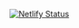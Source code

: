 [![Netlify Status](https://api.netlify.com/api/v1/badges/35abb91c-ebb3-49e9-a36f-af3d2e313897/deploy-status)](https://app.netlify.com/sites/galisoft-gamesafaris/deploys)
